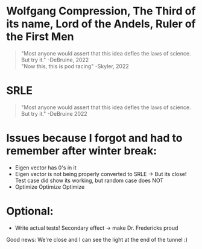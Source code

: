 # Wolfgang Compression, The Third of its name, Lord of the Andels, Ruler of the First Men
> "Most anyone would assert that this idea defies the laws of science.  But try it." -DeBruine, 2022 \
> "Now this, this is pod racing" -Skyler, 2022

# SRLE
> "Most anyone would assert that this idea defies the laws of science.  But try it." -DeBruine 2022

# Issues because I forgot and had to remember after winter break:
* Eigen vector has 0's in it
* Eigen vector is not being properly converted to SRLE -> But its close! Test case did show its working, but random case does NOT
* Optimize Optimize Optimize


# Optional:
* Write actual tests! Secondary effect -> make Dr. Fredericks proud


Good news: We're close and I can see the light at the end of the tunnel :)
